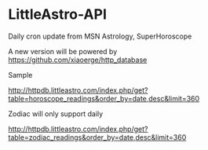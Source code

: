 # LittleAstro-API

Daily cron update from MSN Astrology, SuperHoroscope

A new version will be powered by https://github.com/xiaoerge/http_database

Sample

http://httpdb.littleastro.com/index.php/get?table=horoscope_readings&order_by=date,desc&limit=360

Zodiac will only support daily

http://httpdb.littleastro.com/index.php/get?table=zodiac_readings&order_by=date,desc&limit=360
